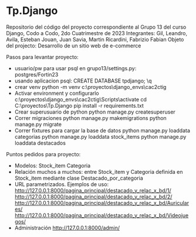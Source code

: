 # Tp.Django
Repositorio del código del proyecto correspondiente al Grupo 13 del curso 
Django, Codo a Codo, 2do Cuatrimestre de 2023
Integrantes:
  Gil, Leandro,
  Avila, Esteban
  Jouan, Juan
  Savia, Martin
  Ricardini, Fabrizio Fabian
Objeto del projecto: Desarrollo de un sitio web de e-commerce

Pasos para levantar proyecto:
- usuario/pw para usar psql en grupo13/settings.py:  
  postgres/Fortin23
- usando aplicacion psql:
  CREATE DATABASE tpdjango;
  \q
- crear venv
  python -m venv c:\proyectos\django_envs\cac2ctig
- Activar environment y configurarlo
  c:\proyectos\django_envs\cac2ctig\Scripts\activate
  cd C:\proyectos\Tp.Django
  pip install -r requirements.txt
- Crear superusuario de python
  python manage.py createsuperuser
- Correr migraciones
  python manage.py makemigrations
  python manage.py migrate
- Correr fixtures para cargar la base de datos
  python manage.py loaddata categorias
  python manage.py loaddata stock_items
  python manage.py loaddata destacados

Puntos pedidos para proyecto:
- Modelos: 
    Stock_item
    Categoria
- Relación muchos a muchos:
    entre Stock_item y Categoria definida en Stock_item 
    mediante clase Destacado_por_categoria
- URL parametrizados. Ejemplos de uso:
	http://127.0.0.1:8000/pagina_principal/destacado_y_relac_x_bd/1/
	http://127.0.0.1:8000/pagina_principal/destacado_y_relac_x_bd/2/
	http://127.0.0.1:8000/pagina_principal/destacado_y_relac_x_bd/Auriculares/
	http://127.0.0.1:8000/pagina_principal/destacado_y_relac_x_bd/Videojuegos/
- Administración
  http://127.0.0.1:8000/admin/
  